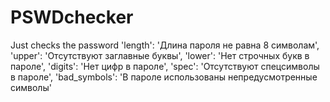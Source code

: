 # PSWDchecker
Just checks the password 
'length': 'Длина пароля не равна 8 символам',
    'upper': 'Отсутствуют заглавные буквы',
    'lower': 'Нет строчных букв в пароле',
    'digits': 'Нет цифр в пароле',
    'spec': 'Отсутствуют спецсимволы в пароле',
    'bad_symbols': 'В пароле использованы непредусмотренные символы'
